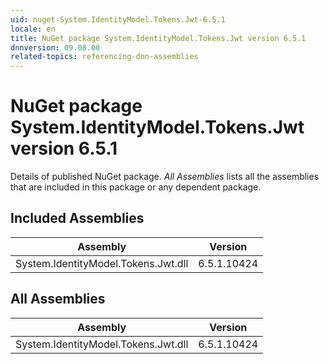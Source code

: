 ```yaml
---
uid: nuget-System.IdentityModel.Tokens.Jwt-6.5.1
locale: en
title: NuGet package System.IdentityModel.Tokens.Jwt version 6.5.1
dnnversion: 09.08.00
related-topics: referencing-dnn-assemblies
---
```


# NuGet package System.IdentityModel.Tokens.Jwt version 6.5.1
Details of published NuGet package.
*All Assemblies* lists all the assemblies that are included in this package or any dependent package.

## Included Assemblies

|Assembly|Version|
|---|---|
|System.IdentityModel.Tokens.Jwt.dll|6.5.1.10424|

## All Assemblies

|Assembly|Version|
|---|---|
|System.IdentityModel.Tokens.Jwt.dll|6.5.1.10424|

